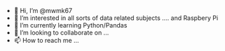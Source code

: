 - 👋 Hi, I’m @mwmk67
- 👀 I’m interested in all sorts of data related subjects .... and Raspbery Pi
- 🌱 I’m currently learning Python/Pandas
- 💞️ I’m looking to collaborate on ...
- 📫 How to reach me ...

<!---
mwmk67/mwmk67 is a ✨ special ✨ repository because its `README.md` (this file) appears on your GitHub profile.
You can click the Preview link to take a look at your changes.
--->
